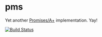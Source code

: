 # pms

Yet another [Promises/A+](https://github.com/promises-aplus/promises-spec) implementation. Yay!

[![Build Status](https://travis-ci.org/rkrupinski/pms.png?branch=master)](https://travis-ci.org/rkrupinski/pms)
